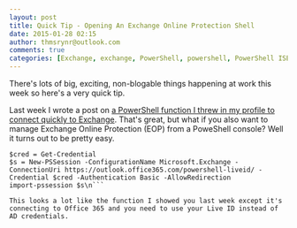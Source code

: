 ```yaml
---
layout: post
title: Quick Tip - Opening An Exchange Online Protection Shell
date: 2015-01-28 02:15
author: thmsrynr@outlook.com
comments: true
categories: [Exchange, exchange, PowerShell, powershell, PowerShell ISE, powershell ise]
---
```

There's lots of big, exciting, non-blogable things happening at work this week so here's a very quick tip.

Last week I wrote a post on <a title="Opening A Remote Exchange Management Shell" href="http://www.workingsysadmin.com/opening-a-remote-exchange-management-shell/" target="_blank">a PowerShell function I threw in my profile to connect quickly to Exchange</a>. That's great, but what if you also want to manage Exchange Online Protection (EOP) from a PoweShell console? Well it turns out to be pretty easy.

```
$cred = Get-Credential
$s = New-PSSession -ConfigurationName Microsoft.Exchange -ConnectionUri https://outlook.office365.com/powershell-liveid/ -Credential $cred -Authentication Basic -AllowRedirection
import-pssession $s\n```

This looks a lot like the function I showed you last week except it's connecting to Office 365 and you need to use your Live ID instead of AD credentials.
